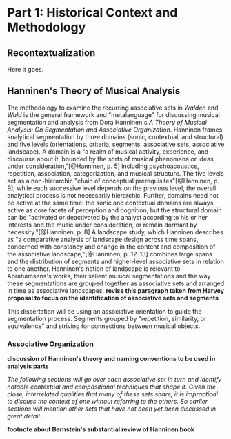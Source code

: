 
# Part 1: Historical Context and Methodology

## Recontextualization

Here it goes.


## Hanninen's Theory of Musical Analysis

The methodology to examine the recurring associative sets in *Walden* and *Wald* is the general framework and "metalanguage" for discussing musical segmentation and analysis from Dora Hanninen's *A Theory of Musical Analysis: On Segmentation and Associative Organization*. Hanninen frames analytical segmentation by three domains (sonic, contextual, and structural) and five levels (orientations, criteria, segments, associative sets, associative landscape). A domain is a "a realm of musical activity, experience, and discourse about it, bounded by the sorts of musical phenomena or ideas under consideration,"[@Hanninen, p. 5] including psychoacoustics, repetition, association, categorization, and musical structure. The five levels act as a non-hierarchic "chain of conceptual prerequisites"[@Hanninen, p. 9]; while each successive level depends on the previous level, the overall analytical process is not necessarily hierarchic. Further, domains need not be active at the same time: the sonic and contextual domains are always active as core facets of perception and cognition, but the structural domain can be "activated or deactivated by the analyst according to his or her interests and the music under consideration, or remain dormant by necessity."[@Hanninen, p. 8] A landscape study, which Hanninen describes as "a comparative analysis of landscape design across time spans, concerned with constancy and change in the content and composition of the associative landscape,"[@Hanninen, p. 12-13] combines large spans and the distribution of segments and higher-level associative sets in relation to one another. Hanninen's notion of landscape is relevant to Abrahamsens's works, their salient musical segmentations and the way these segmentations are grouped together as associative sets and arranged in time as associative landscapes. **revise this paragraph taken from Harvey proposal to focus on the identification of associative sets and segments**

This dissertation will be using an associative orientation to guide the segmentation process. Segments grouped by "repetition, similarity, or equivalence" and striving for connections between musical objects.

### Associative Organization

**discussion of Hanninen's theory and naming conventions to be used in analysis parts**

*The following sections will go over each associative set in turn and identify notable contextual and compositional techniques that shape it. Given the close, interrelated qualities that many of these sets share, it is impractical to discuss the context of one without referring to the others. So earlier sections will mention other sets that have not been yet been discussed in great detail.*

**footnote about Bernstein's substantial review of Hanninen book**